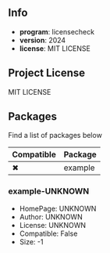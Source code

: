 ## Info

- **program**: licensecheck
- **version**: 2024
- **license**: MIT LICENSE

## Project License

MIT LICENSE

## Packages

Find a list of packages below

|Compatible|Package|
|:--|:--|
|✖|example|

### example-UNKNOWN

- HomePage: UNKNOWN
- Author: UNKNOWN
- License: UNKNOWN
- Compatible: False
- Size: -1
